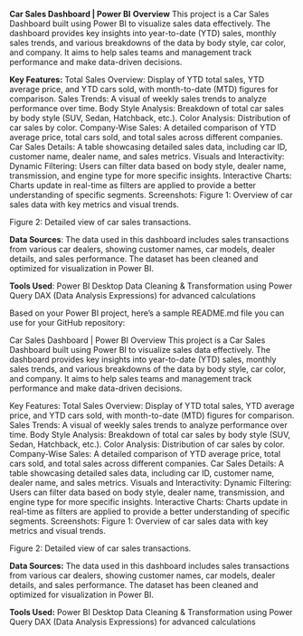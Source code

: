 **Car Sales Dashboard | Power BI**
**Overview**
This project is a Car Sales Dashboard built using Power BI to visualize sales data effectively. The dashboard provides key insights into year-to-date (YTD) sales, monthly sales trends, and various breakdowns of the data by body style, car color, and company. It aims to help sales teams and management track performance and make data-driven decisions.

**Key Features:**
Total Sales Overview: Display of YTD total sales, YTD average price, and YTD cars sold, with month-to-date (MTD) figures for comparison.
Sales Trends: A visual of weekly sales trends to analyze performance over time.
Body Style Analysis: Breakdown of total car sales by body style (SUV, Sedan, Hatchback, etc.).
Color Analysis: Distribution of car sales by color.
Company-Wise Sales: A detailed comparison of YTD average price, total cars sold, and total sales across different companies.
Car Sales Details: A table showcasing detailed sales data, including car ID, customer name, dealer name, and sales metrics.
Visuals and Interactivity:
Dynamic Filtering: Users can filter data based on body style, dealer name, transmission, and engine type for more specific insights.
Interactive Charts: Charts update in real-time as filters are applied to provide a better understanding of specific segments.
Screenshots:
Figure 1: Overview of car sales data with key metrics and visual trends.

Figure 2: Detailed view of car sales transactions.

**Data Sources**:
The data used in this dashboard includes sales transactions from various car dealers, showing customer names, car models, dealer details, and sales performance. The dataset has been cleaned and optimized for visualization in Power BI.

**Tools Used**:
Power BI Desktop
Data Cleaning & Transformation using Power Query
DAX (Data Analysis Expressions) for advanced calculations


Based on your Power BI project, here’s a sample README.md file you can use for your GitHub repository:

Car Sales Dashboard | Power BI
Overview
This project is a Car Sales Dashboard built using Power BI to visualize sales data effectively. The dashboard provides key insights into year-to-date (YTD) sales, monthly sales trends, and various breakdowns of the data by body style, car color, and company. It aims to help sales teams and management track performance and make data-driven decisions.

Key Features:
Total Sales Overview: Display of YTD total sales, YTD average price, and YTD cars sold, with month-to-date (MTD) figures for comparison.
Sales Trends: A visual of weekly sales trends to analyze performance over time.
Body Style Analysis: Breakdown of total car sales by body style (SUV, Sedan, Hatchback, etc.).
Color Analysis: Distribution of car sales by color.
Company-Wise Sales: A detailed comparison of YTD average price, total cars sold, and total sales across different companies.
Car Sales Details: A table showcasing detailed sales data, including car ID, customer name, dealer name, and sales metrics.
Visuals and Interactivity:
Dynamic Filtering: Users can filter data based on body style, dealer name, transmission, and engine type for more specific insights.
Interactive Charts: Charts update in real-time as filters are applied to provide a better understanding of specific segments.
Screenshots:
Figure 1: Overview of car sales data with key metrics and visual trends.

Figure 2: Detailed view of car sales transactions.

**Data Sources:**
The data used in this dashboard includes sales transactions from various car dealers, showing customer names, car models, dealer details, and sales performance. The dataset has been cleaned and optimized for visualization in Power BI.

**Tools Used:**
Power BI Desktop
Data Cleaning & Transformation using Power Query
DAX (Data Analysis Expressions) for advanced calculations
